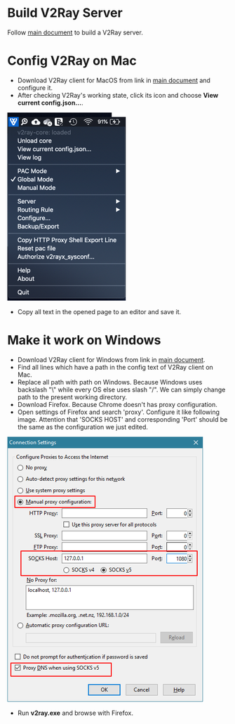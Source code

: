 # Build V2Ray Server
Follow [main document] to build a V2Ray server.
# Config V2Ray on Mac
* Download V2Ray client for MacOS from link in [main document] and configure it.
* After checking V2Ray's working state, click its icon and choose **View current config.json...**.

![Click V2Ray icon on Mac][click_v2ray_icon_on_mac]

* Copy all text in the opened page to an editor and save it.
# Make it work on Windows
* Download V2Ray client for Windows from link in [main document].
* Find all lines which have a path in the config text of V2Ray client on Mac.
* Replace all path with path on Windows. Because Windows uses backslash "\\" while every OS else uses slash "/". We can simply change path to the present working directory.
* Download Firefox. Because Chrome doesn't has proxy configuration.
* Open settings of Firefox and search 'proxy'. Configure it like following image. Attention that 'SOCKS HOST' and corresponding 'Port' should be the same as the configuration we just edited.

![Set Firefox proxy][firefox_proxy_setting]

* Run **v2ray.exe** and browse with Firefox.

[main document]: https://github.com/Alvin9999/new-pac/wiki/%E8%87%AA%E5%BB%BAv2ray%E6%9C%8D%E5%8A%A1%E5%99%A8%E6%95%99%E7%A8%8B
[click_v2ray_icon_on_mac]: ../assets/images/click_v2ray_icon_on_mac.png
[firefox_proxy_setting]: ../assets/images/firefox_proxy_setting.png
